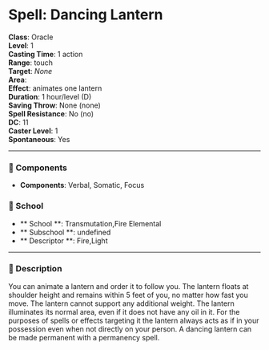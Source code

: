 
# Spell: Dancing Lantern
**Class**: Oracle  
**Level**: 1  
**Casting Time**: 1 action  
**Range**: touch  
**Target**: _None_  
**Area**:   
**Effect**: animates one lantern  
**Duration**: 1 hour/level (D)  
**Saving Throw**: None (none)  
**Spell Resistance**: No (no)  
**DC**: 11  
**Caster Level**: 1  
**Spontaneous**: Yes

---

### 🔮 Components
- **Components**: Verbal, Somatic, Focus

### 🏫 School
- ** School **: Transmutation,Fire Elemental
- ** Subschool **: undefined
- ** Descriptor **: Fire,Light
---

### 📜 Description
You can animate a lantern and order it to follow you. The lantern floats at shoulder height and remains within 5 feet of you, no matter how fast you move. The lantern cannot support any additional weight. The lantern illuminates its normal area, even if it does not have any oil in it. For the purposes of spells or effects targeting it the lantern always acts as if in your possession even when not directly on your person. A dancing lantern can be made permanent with a permanency spell.
